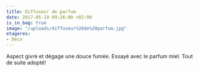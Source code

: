 ```yaml
---
title: Diffuseur de parfum
date: 2017-05-19 09:26:00 +02:00
is_in_bag: true
image: "/uploads/diffuseur%20de%20parfum.jpg"
etageres:
- Déco
---
```


Aspect givré et dégage une douce fumée. Essayé avec le parfum miel. Tout de suite adopté!